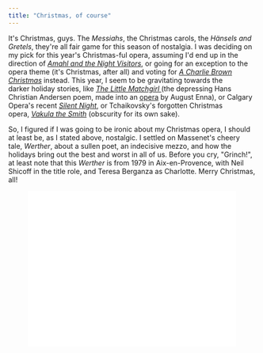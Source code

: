 ```yaml
---
title: "Christmas, of course"
---
```


<p>It's Christmas, guys. The&nbsp;<em>Messiahs</em>, the Christmas carols, the&nbsp;<em>Hänsels and Gretels</em>, they're all fair game for this season of nostalgia. I was deciding on my pick for this year's Christmas-ful opera, assuming I'd end up in the direction of <a href="http://www.youtube.com/watch?v=Hzx-s46vjpY" target="_blank"><em>Amahl and the Night Visitors</em></a>, or going for an exception to the opera theme (it's Christmas, after all) and voting for&nbsp;<em><a href="https://itunes.apple.com/ca/album/charlie-brown-christmas-expanded/id565257786" target="_blank">A Charlie Brown Christmas</a></em> instead.&nbsp;This year, I seem to be gravitating towards the darker&nbsp;holiday stories, like&nbsp;<a href="http://en.wikipedia.org/wiki/The_Little_Match_Girl" target="_blank"><em>The Little Matchgirl&nbsp;</em></a>(the depressing Hans Christian Andersen poem, made into an&nbsp;<a href="http://www.amazon.com/Little-Match-Shepherdess-Chimney-Sweep/dp/B00005UVU1" target="_blank">opera</a> by August Enna), or Calgary Opera's recent&nbsp;<a href="http://www.calgaryopera.com/subscribe/silent-night" target="_blank"><em>Silent Night</em></a>, or Tchaikovsky's forgotten&nbsp;Christmas opera,&nbsp;<a href="http://en.wikipedia.org/wiki/Vakula_the_Smith" target="_blank"><em>Vakula the Smith</em></a> (obscurity for its own sake).</p><p>So, I figured if I was going to be ironic about my Christmas opera, I should at least be, as I stated above, nostalgic. I settled on Massenet's cheery tale,&nbsp;<em>Werther</em>, about a sullen poet, an indecisive mezzo, and how the holidays bring out the best and worst in all of us. Before you cry, "Grinch!", at least note that this&nbsp;<em>Werther</em> is from 1979 in Aix-en-Provence, with Neil Shicoff in the title role, and Teresa Berganza as Charlotte. Merry Christmas, all!</p><p><figure data-type="video"><iframe src="//www.youtube.com/embed/CWoUST7yk8w" width="420" height="315" frameborder="0" allowfullscreen="allowfullscreen"></iframe></figure></p>
